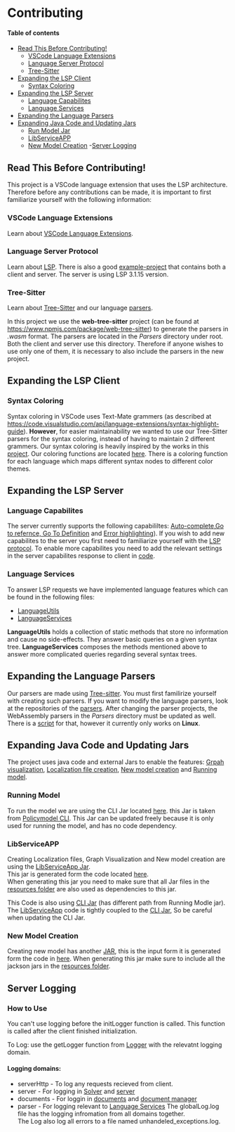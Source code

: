 # Contributing <!-- omit in toc -->

#### Table of contents  <!-- omit in toc -->

- [Read This Before Contributing!](#read-this-before-contributing)
	- [VSCode Language Extensions](#vscode-language-extensions)
	- [Language Server Protocol](#language-server-protocol)
	- [Tree-Sitter](#tree-sitter)
- [Expanding the LSP Client](#expanding-the-lsp-client)
	- [Syntax Coloring](#syntax-coloring)
- [Expanding the LSP Server](#expanding-the-lsp-server)
	- [Language Capabilites](#Language-Capabilites)
	- [Language Services](#language-services)
- [Expanding the Language Parsers](#expanding-the-language-parsers)
- [Expanding Java Code and Updating Jars](#Expanding-Java-Code-and-Updating-Jars)
	- [Run Model Jar](#Running-Model)
	- [LibServiceAPP](#LibServiceAPP)
	- [New Model Creation](#New-Model-Creation)
-[Server Logging](#Server-Logging)

## Read This Before Contributing!
This project is a VSCode language extension that uses the LSP architecture.
Therefore before any contributions can be made, it is important to first familiarize yourself with the following information: 

### VSCode Language Extensions  
Learn about [VSCode Language Extensions](https://code.visualstudio.com/api/language-extensions/overview).

### Language Server Protocol  
Learn about [LSP](https://microsoft.github.io/language-server-protocol/overviews/lsp/overview/).
There is also a good [example-project](#https://github.com/Microsoft/vscode-extension-samples/tree/master/lsp-sample) that contains both a client and server.
The server is using LSP 3.1.15 version.

### Tree-Sitter 
Learn about [Tree-Sitter](http://tree-sitter.github.io/tree-sitter/) and our language [parsers](./../README.md#Decision-Graph-Parser).

In this project we use the **web-tree-sitter** project (can be found at https://www.npmjs.com/package/web-tree-sitter) to generate the parsers in _.wasm_ format. The parsers are located in the _Parsers_ directory under root. Both the client and server use this directory. Therefore if anyone wishes to use only one of them, it is necessary to also include the parsers in the new project.

## Expanding the LSP Client

### Syntax Coloring
Syntax coloring in VSCode uses Text-Mate grammers (as described at https://code.visualstudio.com/api/language-extensions/syntax-highlight-guide). **However**, for easier maintainability we wanted to use our Tree-Sitter parsers for the syntax coloring, instead of having to maintain 2 different grammers.
Our syntax coloring is heavily inspired by the works in this [project](https://github.com/georgewfraser/vscode-tree-sitter).
Our coloring functions are located [here](./client/color/../../../client/src/color/colors.ts). There is a coloring function for each language which maps different syntax nodes to different color themes.


## Expanding the LSP Server

### Language Capabilites

The server currently supports the following capabililtes: [Auto-complete,Go to refernce, Go To Definition](./../README.md/#features) and [Error highlighting](./../README.md/#Syntax-Errors-Highlighter-(Code-Diagnostics))). If you wish to add new capabilites to the server you first need to familiarize yourself with the [LSP protocol](#language-server-protocol).
To enable more capabilites you need to add the relevant settings in the server capabilites response to client in [code](./../server/src/server.ts).

### Language Services

To answer LSP requests we have implemented language features which can be found in the following files:
- [LanguageUtils](../server/src/LanguageUtils.ts)
- [LanguageServices](../server/src/LanguageServices.ts)

**LanguageUtils** holds a collection of static methods that store no information and cause no side-effects. They answer basic queries on a given syntax tree.
**LanguageServices** composes the methods mentioned above to answer more complicated queries regarding several syntax trees.
 

## Expanding the Language Parsers

Our parsers are made using [Tree-sitter](#tree-sitter). You must first familirize yourself with creating such parsers.
If you want to modify the language parsers, look at the  repositories of the [parsers](./../README.md#Decision-Graph-Parser).
After changing the parser projects, the WebAssembly parsers in the _Parsers_ directory must be updated as well. There is a [script](./../scripts/gen-parsers.sh) for that, however it currently only works on **Linux**.

## Expanding Java Code and Updating Jars

The project uses java code and external Jars to enable the features: [Grpah visualization](./../README.md/#graphviz-visualization), [Localization file creation](./../README.md/#localization), [New model creation](./../README.md/#create-new-model) and [Running model](#./../README.md/running-model).

### Running Model
To run the model we are using the CLI Jar located [here](./../cli/PolicyModels-1.9.9.uber.jar). this Jar is taken from [Policymodel CLI](https://github.com/IQSS/DataTaggingLibrary/releases). This Jar can be updated freely because it is only used for running the model, and has no code dependency.

### LibServiceAPP
Creating Localization files, Graph Visualization and New model creation are using the [LibServiceApp Jar](./../cli/LibServiceApp.jar).
<br>This jar is generated form the code located [here](./../LibServiceApp).
<br>When generating this jar you need to make sure that all Jar files in the [resources folder](./../LibServiceApp/resources) are also used as dependencies to this jar.

This Code is also using [CLI Jar](./../LibServiceApp/resources/PolicyModels-1.9.9.uber.jar) (has different path from Running Modle jar). The [LibServiceApp](./../LibServiceApp) code is tightly coupled to the [CLI Jar](./../LibServiceApp/resources/PolicyModels-1.9.9.uber.jar), So be careful when updating the CLI Jar.

### New Model Creation
Creating new model has another [JAR](./../LibServiceApp/resources/GuiApp.jar), this is the input form it is generated form the code in [here](../../LibServiceApp/GuiApp). When generating this jar make sure to include all the jackson jars in the [resources folder](./../LibServiceApp/resources).


## Server Logging

### How to Use
You can't use logging before the initLogger function is called. This function is called after the client finished initialization.

To Log:
use the getLogger function from [Logger](./../server/src/Logger.ts) with the relevatnt logging domain.


#### Logging domains:
- serverHttp - To log any requests recieved from client.
- server - For logging in [Solver](./../server/src/Solver.ts) and [server](./../server/src/server.ts)
- documents - For loggin in [documents](./../server/src/Documents.ts) and [document manager](./../server/src/DocumentManager.ts)
- parser - For logging relevant to [Language Services](#Language-Services)
The globalLog.log file has the logging infromation from all domains together.<br>
The Log also log all errors to a file named unhandeled_exceptions.log.